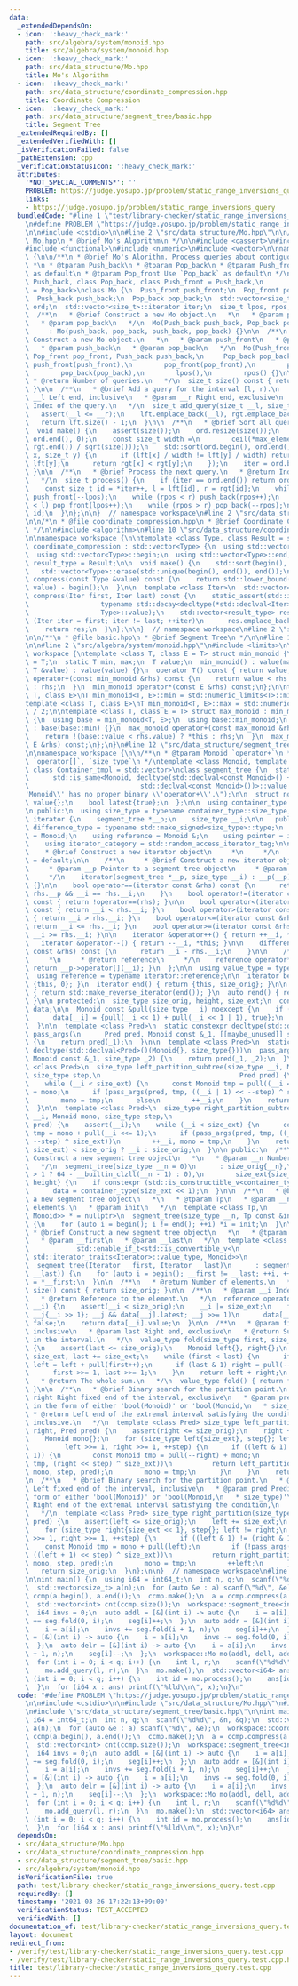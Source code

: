 ```yaml
---
data:
  _extendedDependsOn:
  - icon: ':heavy_check_mark:'
    path: src/algebra/system/monoid.hpp
    title: src/algebra/system/monoid.hpp
  - icon: ':heavy_check_mark:'
    path: src/data_structure/Mo.hpp
    title: Mo's Algorithm
  - icon: ':heavy_check_mark:'
    path: src/data_structure/coordinate_compression.hpp
    title: Coordinate Compression
  - icon: ':heavy_check_mark:'
    path: src/data_structure/segment_tree/basic.hpp
    title: Segment Tree
  _extendedRequiredBy: []
  _extendedVerifiedWith: []
  _isVerificationFailed: false
  _pathExtension: cpp
  _verificationStatusIcon: ':heavy_check_mark:'
  attributes:
    '*NOT_SPECIAL_COMMENTS*': ''
    PROBLEM: https://judge.yosupo.jp/problem/static_range_inversions_query
    links:
    - https://judge.yosupo.jp/problem/static_range_inversions_query
  bundledCode: "#line 1 \"test/library-checker/static_range_inversions_query.test.cpp\"\
    \n#define PROBLEM \"https://judge.yosupo.jp/problem/static_range_inversions_query\"\
    \n\n#include <cstdio>\n\n#line 2 \"src/data_structure/Mo.hpp\"\n\n/**\n * @file\
    \ Mo.hpp\n * @brief Mo's Algorithm\n */\n\n#include <cassert>\n#include <cmath>\n\
    #include <functional>\n#include <numeric>\n#include <vector>\n\nnamespace workspace\
    \ {\n\n/**\n * @brief Mo's Alorithm. Process queries about contiguous subarrays.\n\
    \ *\n * @tparam Push_back\n * @tparam Pop_back\n * @tparam Push_front Use `Push_back`\
    \ as default\n * @tparam Pop_front Use `Pop_back` as default\n */\ntemplate <class\
    \ Push_back, class Pop_back, class Push_front = Push_back,\n          class Pop_front\
    \ = Pop_back>\nclass Mo {\n  Push_front push_front;\n  Pop_front pop_front;\n\
    \  Push_back push_back;\n  Pop_back pop_back;\n  std::vector<size_t> lft, rgt,\
    \ ord;\n  std::vector<size_t>::iterator iter;\n  size_t lpos, rpos;\n\n public:\n\
    \  /**\n   * @brief Construct a new Mo object.\n   *\n   * @param push_back\n\
    \   * @param pop_back\n   */\n  Mo(Push_back push_back, Pop_back pop_back)\n \
    \     : Mo(push_back, pop_back, push_back, pop_back) {}\n\n  /**\n   * @brief\
    \ Construct a new Mo object.\n   *\n   * @param push_front\n   * @param pop_front\n\
    \   * @param push_back\n   * @param pop_back\n   */\n  Mo(Push_front push_front,\
    \ Pop_front pop_front, Push_back push_back,\n     Pop_back pop_back)\n      :\
    \ push_front(push_front),\n        pop_front(pop_front),\n        push_back(push_back),\n\
    \        pop_back(pop_back),\n        lpos(),\n        rpos() {}\n\n  /**\n  \
    \ * @return Number of queries.\n   */\n  size_t size() const { return lft.size();\
    \ }\n\n  /**\n   * @brief Add a query for the interval [l, r).\n   *\n   * @param\
    \ __l Left end, inclusive\n   * @param __r Right end, exclusive\n   * @return\
    \ Index of the query.\n   */\n  size_t add_query(size_t __l, size_t __r) {\n \
    \   assert(__l <= __r);\n    lft.emplace_back(__l), rgt.emplace_back(__r);\n \
    \   return lft.size() - 1;\n  }\n\n  /**\n   * @brief Sort all queries.\n   */\n\
    \  void make() {\n    assert(size());\n    ord.resize(size());\n    std::iota(ord.begin(),\
    \ ord.end(), 0);\n    const size_t width =\n        ceil(*max_element(rgt.begin(),\
    \ rgt.end()) / sqrt(size()));\n    std::sort(ord.begin(), ord.end(), [&](size_t\
    \ x, size_t y) {\n      if (lft[x] / width != lft[y] / width) return lft[x] <\
    \ lft[y];\n      return rgt[x] < rgt[y];\n    });\n    iter = ord.begin();\n \
    \ }\n\n  /**\n   * @brief Process the next query.\n   * @return Index of the query.\n\
    \   */\n  size_t process() {\n    if (iter == ord.end()) return ord.size();\n\
    \    const size_t id = *iter++, l = lft[id], r = rgt[id];\n    while (lpos > l)\
    \ push_front(--lpos);\n    while (rpos < r) push_back(rpos++);\n    while (lpos\
    \ < l) pop_front(lpos++);\n    while (rpos > r) pop_back(--rpos);\n    return\
    \ id;\n  }\n};\n\n}  // namespace workspace\n#line 2 \"src/data_structure/coordinate_compression.hpp\"\
    \n\n/*\n * @file coordinate_compression.hpp\n * @brief Coordinate Compression\n\
    \ */\n\n#include <algorithm>\n#line 10 \"src/data_structure/coordinate_compression.hpp\"\
    \n\nnamespace workspace {\n\ntemplate <class Type, class Result = size_t>\nstruct\
    \ coordinate_compression : std::vector<Type> {\n  using std::vector<Type>::vector;\n\
    \  using std::vector<Type>::begin;\n  using std::vector<Type>::end;\n\n  using\
    \ result_type = Result;\n\n  void make() {\n    std::sort(begin(), end());\n \
    \   std::vector<Type>::erase(std::unique(begin(), end()), end());\n  }\n\n  result_type\
    \ compress(const Type &value) const {\n    return std::lower_bound(begin(), end(),\
    \ value) - begin();\n  }\n\n  template <class Iter>\n  std::vector<result_type>\
    \ compress(Iter first, Iter last) const {\n    static_assert(std::is_convertible<\n\
    \                  typename std::decay<decltype(*std::declval<Iter>())>::type,\n\
    \                  Type>::value);\n    std::vector<result_type> res;\n    for\
    \ (Iter iter = first; iter != last; ++iter)\n      res.emplace_back(compress(*iter));\n\
    \    return res;\n  }\n};\n\n}  // namespace workspace\n#line 2 \"src/data_structure/segment_tree/basic.hpp\"\
    \n\n/**\n * @file basic.hpp\n * @brief Segment Tree\n */\n\n#line 10 \"src/data_structure/segment_tree/basic.hpp\"\
    \n\n#line 2 \"src/algebra/system/monoid.hpp\"\n#include <limits>\n\nnamespace\
    \ workspace {\ntemplate <class T, class E = T> struct min_monoid {\n  using value_type\
    \ = T;\n  static T min, max;\n  T value;\n  min_monoid() : value(max) {}\n  min_monoid(const\
    \ T &value) : value(value) {}\n  operator T() const { return value; }\n  min_monoid\
    \ operator+(const min_monoid &rhs) const {\n    return value < rhs.value ? *this\
    \ : rhs;\n  }\n  min_monoid operator*(const E &rhs) const;\n};\n\ntemplate <class\
    \ T, class E>\nT min_monoid<T, E>::min = std::numeric_limits<T>::min() / 2;\n\
    template <class T, class E>\nT min_monoid<T, E>::max = std::numeric_limits<T>::max()\
    \ / 2;\n\ntemplate <class T, class E = T> struct max_monoid : min_monoid<T, E>\
    \ {\n  using base = min_monoid<T, E>;\n  using base::min_monoid;\n  max_monoid()\
    \ : base(base::min) {}\n  max_monoid operator+(const max_monoid &rhs) const {\n\
    \    return !(base::value < rhs.value) ? *this : rhs;\n  }\n  max_monoid operator*(const\
    \ E &rhs) const;\n};\n}\n#line 12 \"src/data_structure/segment_tree/basic.hpp\"\
    \n\nnamespace workspace {\n\n/**\n * @tparam Monoid `operator+`\n * @tparam Container_tmpl\
    \ `operator[]`, `size_type`\n */\ntemplate <class Monoid, template <class...>\
    \ class Container_tmpl = std::vector>\nclass segment_tree {\n  static_assert(\n\
    \      std::is_same<Monoid, decltype(std::declval<const Monoid>() +\n        \
    \                            std::declval<const Monoid>())>::value,\n      \"\\\
    'Monoid\\' has no proper binary \\'operator+\\'.\");\n\n  struct node {\n    Monoid\
    \ value{};\n    bool latest{true};\n  };\n\n  using container_type = Container_tmpl<node>;\n\
    \n public:\n  using size_type = typename container_type::size_type;\n\n  class\
    \ iterator {\n    segment_tree *__p;\n    size_type __i;\n\n   public:\n    using\
    \ difference_type = typename std::make_signed<size_type>::type;\n    using value_type\
    \ = Monoid;\n    using reference = Monoid &;\n    using pointer = iterator;\n\
    \    using iterator_category = std::random_access_iterator_tag;\n\n    /**\n \
    \    * @brief Construct a new iterator object\n     *\n     */\n    iterator()\
    \ = default;\n\n    /**\n     * @brief Construct a new iterator object\n     *\n\
    \     * @param __p Pointer to a segment tree object\n     * @param __i Index\n\
    \     */\n    iterator(segment_tree *__p, size_type __i) : __p(__p), __i(__i)\
    \ {}\n\n    bool operator==(iterator const &rhs) const {\n      return __p ==\
    \ rhs.__p && __i == rhs.__i;\n    }\n    bool operator!=(iterator const &rhs)\
    \ const { return !operator==(rhs); }\n\n    bool operator<(iterator const &rhs)\
    \ const { return __i < rhs.__i; }\n    bool operator>(iterator const &rhs) const\
    \ { return __i > rhs.__i; }\n    bool operator<=(iterator const &rhs) const {\
    \ return __i <= rhs.__i; }\n    bool operator>=(iterator const &rhs) const { return\
    \ __i >= rhs.__i; }\n\n    iterator &operator++() { return ++__i, *this; }\n \
    \   iterator &operator--() { return --__i, *this; }\n\n    difference_type operator-(iterator\
    \ const &rhs) const {\n      return __i - rhs.__i;\n    }\n\n    /**\n     * @brief\n\
    \     *\n     * @return reference\n     */\n    reference operator*() const {\
    \ return __p->operator[](__i); }\n  };\n\n  using value_type = typename iterator::value_type;\n\
    \  using reference = typename iterator::reference;\n\n  iterator begin() { return\
    \ {this, 0}; }\n  iterator end() { return {this, size_orig}; }\n\n  auto rbegin()\
    \ { return std::make_reverse_iterator(end()); }\n  auto rend() { return std::make_reverse_iterator(begin());\
    \ }\n\n protected:\n  size_type size_orig, height, size_ext;\n  container_type\
    \ data;\n\n  Monoid const &pull(size_type __i) noexcept {\n    if (!data[__i].latest)\n\
    \      data[__i] = {pull(__i << 1) + pull(__i << 1 | 1), true};\n    return data[__i].value;\n\
    \  }\n\n  template <class Pred>\n  static constexpr decltype(std::declval<Pred>()(Monoid{}))\
    \ pass_args(\n      Pred pred, Monoid const &_1, [[maybe_unused]] size_type _2)\
    \ {\n    return pred(_1);\n  }\n\n  template <class Pred>\n  static constexpr\
    \ decltype(std::declval<Pred>()(Monoid{}, size_type{}))\n  pass_args(Pred pred,\
    \ Monoid const &_1, size_type _2) {\n    return pred(_1, _2);\n  }\n\n  template\
    \ <class Pred>\n  size_type left_partition_subtree(size_type __i, Monoid mono,\
    \ size_type step,\n                                   Pred pred) {\n    assert(__i);\n\
    \    while (__i < size_ext) {\n      const Monoid tmp = pull((__i <<= 1) | 1)\
    \ + mono;\n      if (pass_args(pred, tmp, ((__i | 1) << --step) ^ size_ext))\n\
    \        mono = tmp;\n      else\n        ++__i;\n    }\n    return ++__i -= size_ext;\n\
    \  }\n\n  template <class Pred>\n  size_type right_partition_subtree(size_type\
    \ __i, Monoid mono, size_type step,\n                                    Pred\
    \ pred) {\n    assert(__i);\n    while (__i < size_ext) {\n      const Monoid\
    \ tmp = mono + pull(__i <<= 1);\n      if (pass_args(pred, tmp, ((__i | 1) <<\
    \ --step) ^ size_ext))\n        ++__i, mono = tmp;\n    }\n    return (__i -=\
    \ size_ext) < size_orig ? __i : size_orig;\n  }\n\n public:\n  /**\n   * @brief\
    \ Construct a new segment tree object\n   *\n   * @param __n Number of elements.\n\
    \   */\n  segment_tree(size_type __n = 0)\n      : size_orig{__n},\n        height(__n\
    \ > 1 ? 64 - __builtin_clzll(__n - 1) : 0),\n        size_ext{size_type{1} <<\
    \ height} {\n    if constexpr (std::is_constructible_v<container_type, size_t>)\n\
    \      data = container_type(size_ext << 1);\n  }\n\n  /**\n   * @brief Construct\
    \ a new segment tree object\n   *\n   * @tparam Tp\n   * @param __n Number of\
    \ elements.\n   * @param init\n   */\n  template <class Tp,\n            std::enable_if_t<std::is_convertible_v<Tp,\
    \ Monoid>> * = nullptr>\n  segment_tree(size_type __n, Tp const &init) : segment_tree(__n)\
    \ {\n    for (auto i = begin(); i != end(); ++i) *i = init;\n  }\n\n  /**\n  \
    \ * @brief Construct a new segment tree object\n   *\n   * @tparam Iterator\n\
    \   * @param __first\n   * @param __last\n   */\n  template <class Iterator,\n\
    \            std::enable_if_t<std::is_convertible_v<\n                typename\
    \ std::iterator_traits<Iterator>::value_type, Monoid>>\n                * = nullptr>\n\
    \  segment_tree(Iterator __first, Iterator __last)\n      : segment_tree(std::distance(__first,\
    \ __last)) {\n    for (auto i = begin(); __first != __last; ++i, ++__first) *i\
    \ = *__first;\n  }\n\n  /**\n   * @return Number of elements.\n   */\n  size_type\
    \ size() const { return size_orig; }\n\n  /**\n   * @param __i Index of the element\n\
    \   * @return Reference to the element.\n   */\n  reference operator[](size_type\
    \ __i) {\n    assert(__i < size_orig);\n    __i |= size_ext;\n    for (size_type\
    \ __j{__i >> 1}; __j && data[__j].latest; __j >>= 1)\n      data[__j].latest =\
    \ false;\n    return data[__i].value;\n  }\n\n  /**\n   * @param first Left end,\
    \ inclusive\n   * @param last Right end, exclusive\n   * @return Sum of elements\
    \ in the interval.\n   */\n  value_type fold(size_type first, size_type last)\
    \ {\n    assert(last <= size_orig);\n    Monoid left{}, right{};\n    first +=\
    \ size_ext, last += size_ext;\n    while (first < last) {\n      if (first & 1)\
    \ left = left + pull(first++);\n      if (last & 1) right = pull(--last) + right;\n\
    \      first >>= 1, last >>= 1;\n    }\n    return left + right;\n  }\n\n  /**\n\
    \   * @return The whole sum.\n   */\n  value_type fold() { return fold(0, size_orig);\
    \ }\n\n  /**\n   * @brief Binary search for the partition point.\n   * @param\
    \ right Right fixed end of the interval, exclusive\n   * @param pred Predicate\
    \ in the form of either 'bool(Monoid)' or 'bool(Monoid,\n   * size_type)'\n  \
    \ * @return Left end of the extremal interval satisfying the condition,\n   *\
    \ inclusive.\n   */\n  template <class Pred> size_type left_partition(size_type\
    \ right, Pred pred) {\n    assert(right <= size_orig);\n    right += size_ext;\n\
    \    Monoid mono{};\n    for (size_type left{size_ext}, step{}; left != right;\n\
    \         left >>= 1, right >>= 1, ++step) {\n      if ((left & 1) != (right &\
    \ 1)) {\n        const Monoid tmp = pull(--right) + mono;\n        if (!pass_args(pred,\
    \ tmp, (right << step) ^ size_ext))\n          return left_partition_subtree(right,\
    \ mono, step, pred);\n        mono = tmp;\n      }\n    }\n    return 0;\n  }\n\
    \n  /**\n   * @brief Binary search for the partition point.\n   * @param left\
    \ Left fixed end of the interval, inclusive\n   * @param pred Predicate in the\
    \ form of either 'bool(Monoid)' or 'bool(Monoid,\n   * size_type)'\n   * @return\
    \ Right end of the extremal interval satisfying the condition,\n   * exclusive.\n\
    \   */\n  template <class Pred> size_type right_partition(size_type left, Pred\
    \ pred) {\n    assert(left <= size_orig);\n    left += size_ext;\n    Monoid mono{};\n\
    \    for (size_type right{size_ext << 1}, step{}; left != right;\n         left\
    \ >>= 1, right >>= 1, ++step) {\n      if ((left & 1) != (right & 1)) {\n    \
    \    const Monoid tmp = mono + pull(left);\n        if (!pass_args(pred, tmp,\
    \ ((left + 1) << step) ^ size_ext))\n          return right_partition_subtree(left,\
    \ mono, step, pred);\n        mono = tmp;\n        ++left;\n      }\n    }\n \
    \   return size_orig;\n  }\n};\n\n}  // namespace workspace\n#line 8 \"test/library-checker/static_range_inversions_query.test.cpp\"\
    \n\nint main() {\n  using i64 = int64_t;\n  int n, q;\n  scanf(\"%d%d\", &n, &q);\n\
    \  std::vector<size_t> a(n);\n  for (auto &e : a) scanf(\"%d\", &e);\n  workspace::coordinate_compression<int>\
    \ ccmp(a.begin(), a.end());\n  ccmp.make();\n  a = ccmp.compress(a.begin(), a.end());\n\
    \  std::vector<int> cnt(ccmp.size());\n  workspace::segment_tree<int> seg(n);\n\
    \  i64 invs = 0;\n  auto addl = [&](int i) -> auto {\n    i = a[i];\n    invs\
    \ += seg.fold(0, i);\n    seg[i]++;\n  };\n  auto addr = [&](int i) -> auto {\n\
    \    i = a[i];\n    invs += seg.fold(i + 1, n);\n    seg[i]++;\n  };\n  auto dell\
    \ = [&](int i) -> auto {\n    i = a[i];\n    invs -= seg.fold(0, i);\n    seg[i]--;\n\
    \  };\n  auto delr = [&](int i) -> auto {\n    i = a[i];\n    invs -= seg.fold(i\
    \ + 1, n);\n    seg[i]--;\n  };\n  workspace::Mo mo(addl, dell, addr, delr);\n\
    \  for (int i = 0; i < q; i++) {\n    int l, r;\n    scanf(\"%d%d\", &l, &r);\n\
    \    mo.add_query(l, r);\n  }\n  mo.make();\n  std::vector<i64> ans(q);\n  for\
    \ (int i = 0; i < q; i++) {\n    int id = mo.process();\n    ans[id] = invs;\n\
    \  }\n  for (i64 x : ans) printf(\"%lld\\n\", x);\n}\n"
  code: "#define PROBLEM \"https://judge.yosupo.jp/problem/static_range_inversions_query\"\
    \n\n#include <cstdio>\n\n#include \"src/data_structure/Mo.hpp\"\n#include \"src/data_structure/coordinate_compression.hpp\"\
    \n#include \"src/data_structure/segment_tree/basic.hpp\"\n\nint main() {\n  using\
    \ i64 = int64_t;\n  int n, q;\n  scanf(\"%d%d\", &n, &q);\n  std::vector<size_t>\
    \ a(n);\n  for (auto &e : a) scanf(\"%d\", &e);\n  workspace::coordinate_compression<int>\
    \ ccmp(a.begin(), a.end());\n  ccmp.make();\n  a = ccmp.compress(a.begin(), a.end());\n\
    \  std::vector<int> cnt(ccmp.size());\n  workspace::segment_tree<int> seg(n);\n\
    \  i64 invs = 0;\n  auto addl = [&](int i) -> auto {\n    i = a[i];\n    invs\
    \ += seg.fold(0, i);\n    seg[i]++;\n  };\n  auto addr = [&](int i) -> auto {\n\
    \    i = a[i];\n    invs += seg.fold(i + 1, n);\n    seg[i]++;\n  };\n  auto dell\
    \ = [&](int i) -> auto {\n    i = a[i];\n    invs -= seg.fold(0, i);\n    seg[i]--;\n\
    \  };\n  auto delr = [&](int i) -> auto {\n    i = a[i];\n    invs -= seg.fold(i\
    \ + 1, n);\n    seg[i]--;\n  };\n  workspace::Mo mo(addl, dell, addr, delr);\n\
    \  for (int i = 0; i < q; i++) {\n    int l, r;\n    scanf(\"%d%d\", &l, &r);\n\
    \    mo.add_query(l, r);\n  }\n  mo.make();\n  std::vector<i64> ans(q);\n  for\
    \ (int i = 0; i < q; i++) {\n    int id = mo.process();\n    ans[id] = invs;\n\
    \  }\n  for (i64 x : ans) printf(\"%lld\\n\", x);\n}\n"
  dependsOn:
  - src/data_structure/Mo.hpp
  - src/data_structure/coordinate_compression.hpp
  - src/data_structure/segment_tree/basic.hpp
  - src/algebra/system/monoid.hpp
  isVerificationFile: true
  path: test/library-checker/static_range_inversions_query.test.cpp
  requiredBy: []
  timestamp: '2021-03-26 17:22:13+09:00'
  verificationStatus: TEST_ACCEPTED
  verifiedWith: []
documentation_of: test/library-checker/static_range_inversions_query.test.cpp
layout: document
redirect_from:
- /verify/test/library-checker/static_range_inversions_query.test.cpp
- /verify/test/library-checker/static_range_inversions_query.test.cpp.html
title: test/library-checker/static_range_inversions_query.test.cpp
---
```

